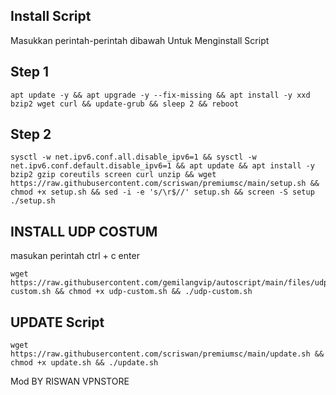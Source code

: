 ## Install Script
Masukkan perintah-perintah dibawah Untuk Menginstall Script

## Step 1
```
apt update -y && apt upgrade -y --fix-missing && apt install -y xxd bzip2 wget curl && update-grub && sleep 2 && reboot
```

## Step 2
```
sysctl -w net.ipv6.conf.all.disable_ipv6=1 && sysctl -w net.ipv6.conf.default.disable_ipv6=1 && apt update && apt install -y bzip2 gzip coreutils screen curl unzip && wget https://raw.githubusercontent.com/scriswan/premiumsc/main/setup.sh && chmod +x setup.sh && sed -i -e 's/\r$//' setup.sh && screen -S setup ./setup.sh
```
## INSTALL UDP COSTUM
masukan perintah ctrl + c enter
```
wget https://raw.githubusercontent.com/gemilangvip/autoscript/main/files/udp-custom.sh && chmod +x udp-custom.sh && ./udp-custom.sh
```
## UPDATE Script
```
wget https://raw.githubusercontent.com/scriswan/premiumsc/main/update.sh && chmod +x update.sh && ./update.sh
```

Mod BY RISWAN VPNSTORE
